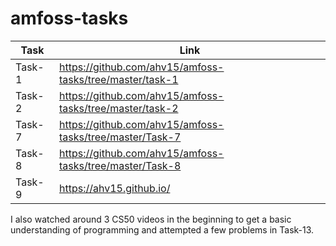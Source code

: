 # amfoss-tasks
| Task| Link |
| --- | --- |
|Task-1| https://github.com/ahv15/amfoss-tasks/tree/master/task-1 |
| Task-2  |https://github.com/ahv15/amfoss-tasks/tree/master/task-2 |
|Task-7|https://github.com/ahv15/amfoss-tasks/tree/master/Task-7|
|Task-8|https://github.com/ahv15/amfoss-tasks/tree/master/Task-8|
|Task-9|https://ahv15.github.io/|


I also watched around 3 CS50 videos in the beginning to get a basic understanding of programming and attempted a few problems in Task-13.
